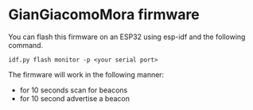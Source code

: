 # GianGiacomoMora firmware

You can flash this firmware on an ESP32 using esp-idf and the following command.
```
idf.py flash monitor -p <your serial port>
```

The firmware will work in the following manner:

- for 10 seconds scan for beacons
- for 10 second advertise a beacon
